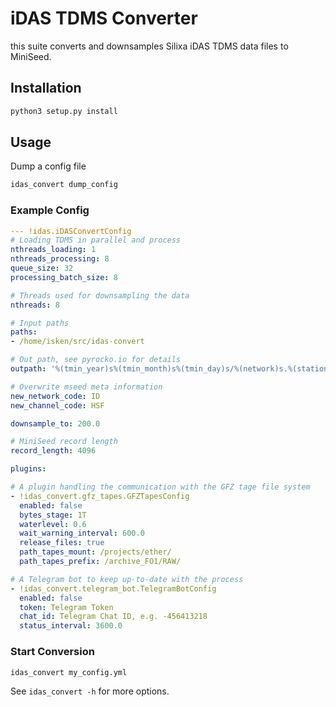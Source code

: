# iDAS TDMS Converter

this suite converts and downsamples Silixa iDAS TDMS data files to MiniSeed.

## Installation

```sh
python3 setup.py install
```

## Usage

Dump a config file
```sh
idas_convert dump_config
```

### Example Config
```yaml
--- !idas.iDASConvertConfig
# Loading TDMS in parallel and process
nthreads_loading: 1
nthreads_processing: 8
queue_size: 32
processing_batch_size: 8

# Threads used for downsampling the data
nthreads: 8

# Input paths
paths:
- /home/isken/src/idas-convert

# Out path, see pyrocko.io for details
outpath: '%(tmin_year)s%(tmin_month)s%(tmin_day)s/%(network)s.%(station)s_%(tmin_year)s%(tmin_month)s%(tmin_day)s.mseed'

# Overwrite mseed meta information
new_network_code: ID
new_channel_code: HSF

downsample_to: 200.0

# MiniSeed record length
record_length: 4096

plugins:

# A plugin handling the communication with the GFZ tage file system
- !idas_convert.gfz_tapes.GFZTapesConfig
  enabled: false
  bytes_stage: 1T
  waterlevel: 0.6
  wait_warning_interval: 600.0
  release_files: true
  path_tapes_mount: /projects/ether/
  path_tapes_prefix: /archive_FO1/RAW/

# A Telegram bot to keep up-to-date with the process
- !idas_convert.telegram_bot.TelegramBotConfig
  enabled: false
  token: Telegram Token
  chat_id: Telegram Chat ID, e.g. -456413218
  status_interval: 3600.0
```

### Start Conversion

```sh
idas_convert my_config.yml
```

See `idas_convert -h` for more options.
